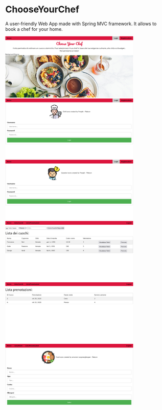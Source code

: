 # ChooseYourChef
A user-friendly Web App made with Spring MVC framework.
It allows to book a chef for your home.

<img src="Homepage.png" alt="drawing" width="400"/><img src="LoginCuoco.png" alt="drawing" width="400"/>
<img src="LoginCliente.png" alt="drawing" width="400"/><img src="ListaCuochi.png" alt="drawing" width="400"/>
<img src="ListaPrenotazioni.png" alt="drawing" width="400"/><img src="NuovoPiatto.png" alt="drawing" width="400"/>
